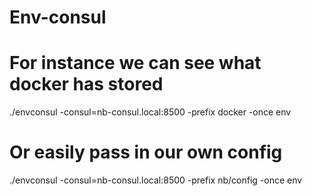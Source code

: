 # Env-consul

# For instance we can see what docker has stored
 ./envconsul -consul=nb-consul.local:8500 -prefix docker -once env
 
# Or easily pass in our own config
./envconsul -consul=nb-consul.local:8500 -prefix nb/config -once env
